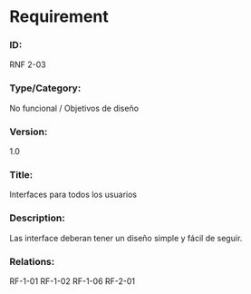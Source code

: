 # Requirement

### ID:

RNF 2-03

### Type/Category:

No funcional / Objetivos de diseño

### Version:

1.0

### Title:

Interfaces para todos los usuarios

### Description:

Las interface deberan tener un diseño simple y fácil de seguir.

### Relations:

RF-1-01
RF-1-02
RF-1-06
RF-2-01
